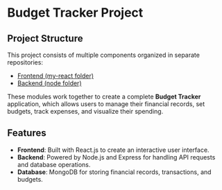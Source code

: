 
# Budget Tracker Project

## Project Structure

This project consists of multiple components organized in separate repositories:

- [Frontend (my-react folder)](https://github.com/mounapriya25/Budget_reactjs)
- [Backend (node folder)](https://github.com/mounapriya25/Node)

These modules work together to create a complete **Budget Tracker** application, which allows users to manage their financial records, set budgets, track expenses, and visualize their spending.

## Features

- **Frontend**: Built with React.js to create an interactive user interface.
- **Backend**: Powered by Node.js and Express for handling API requests and database operations.
- **Database**: MongoDB for storing financial records, transactions, and budgets.
